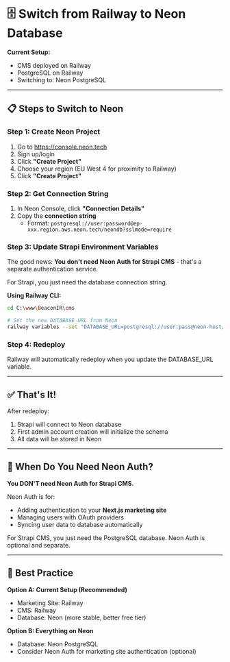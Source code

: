 # 🗄️ Switch from Railway to Neon Database

**Current Setup:**
- CMS deployed on Railway
- PostgreSQL on Railway
- Switching to: Neon PostgreSQL

---

## 📋 Steps to Switch to Neon

### Step 1: Create Neon Project

1. Go to https://console.neon.tech
2. Sign up/login
3. Click **"Create Project"**
4. Choose your region (EU West 4 for proximity to Railway)
5. Click **"Create Project"**

### Step 2: Get Connection String

1. In Neon Console, click **"Connection Details"**
2. Copy the **connection string**
   - Format: `postgresql://user:password@ep-xxx.region.aws.neon.tech/neondb?sslmode=require`

### Step 3: Update Strapi Environment Variables

The good news: **You don't need Neon Auth for Strapi CMS** - that's a separate authentication service. 

For Strapi, you just need the database connection string.

**Using Railway CLI:**
```bash
cd C:\www\BeaconIR\cms

# Set the new DATABASE_URL from Neon
railway variables --set "DATABASE_URL=postgresql://user:pass@neon-host/neondb?sslmode=require"
```

### Step 4: Redeploy

Railway will automatically redeploy when you update the DATABASE_URL variable.

---

## ✅ That's It!

After redeploy:
1. Strapi will connect to Neon database
2. First admin account creation will initialize the schema
3. All data will be stored in Neon

---

## 🤔 When Do You Need Neon Auth?

**You DON'T need Neon Auth for Strapi CMS.**

Neon Auth is for:
- Adding authentication to your **Next.js marketing site**
- Managing users with OAuth providers
- Syncing user data to database automatically

For Strapi CMS, you just need the PostgreSQL database. Neon Auth is optional and separate.

---

## 🎯 Best Practice

**Option A: Current Setup (Recommended)**
- Marketing Site: Railway
- CMS: Railway
- Database: Neon (more stable, better free tier)

**Option B: Everything on Neon**
- Database: Neon PostgreSQL
- Consider Neon Auth for marketing site authentication (optional)

